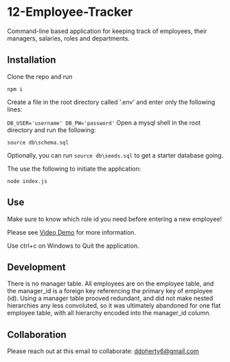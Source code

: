 # 12-Employee-Tracker

Command-line based application for keeping track of employees, their managers, salaries, roles and departments.

## Installation

Clone the repo and run 

`
npm i
`

Create a file in the root directory called '.env' and enter only the following lines:

`
DB_USER='username'
DB_PW='password'
`
Open a mysql shell in the root directory and run the following:

`
source db\schema.sql
`

Optionally, you can run `source db\seeds.sql` to get a starter database going. 


The use the following to initiate the application:

`
node index.js
`


## Use

Make sure to know which role id you need before entering a new employee!

Please see [Video Demo](https://watch.screencastify.com/v/gjJ9b67E84Y9rdaxAoCx) for more information.

Use ctrl+c on Windows to Quit the application.

## Development

There is no manager table. All employees are on the employee table, and the manager_id is a foreign key referencing the primary key of employee (id). Using a manager table prooved redundant, and did not make nested hierarchies any less convoluted, so it was ultimately abandoned for one flat employee table, with all hierarchy encoded into the manager_id column.

## Collaboration

Please reach out at this email to collaborate: ddoherty6@gmail.com